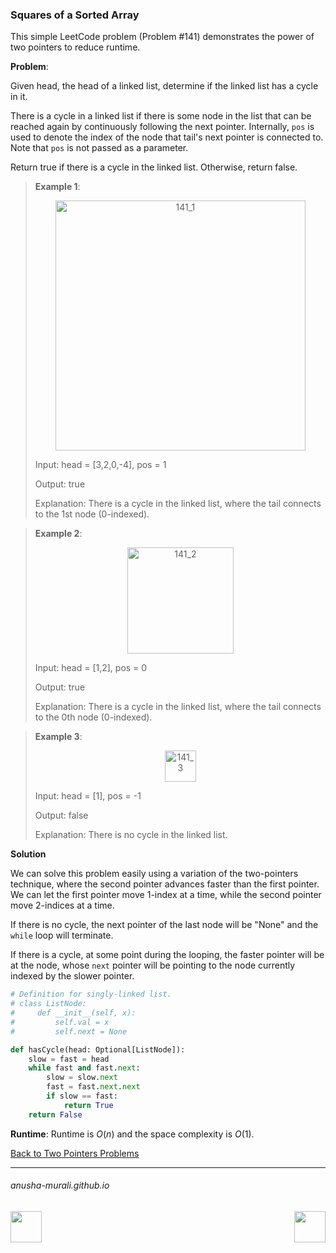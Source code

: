 ### Squares of a Sorted Array

This simple LeetCode problem (Problem #141) demonstrates the power of two pointers to reduce runtime.

**Problem**: 

Given head, the head of a linked list, determine if the linked list has a cycle in it.

There is a cycle in a linked list if there is some node in the list that can be reached again by continuously following 
the next pointer. Internally, `pos` is used to denote the index of the node that tail's next pointer is connected to. 
Note that `pos` is not passed as a parameter.

Return true if there is a cycle in the linked list. Otherwise, return false.

> **Example 1**:
>
> <p align="center">
> <img width="400" alt="141_1" src="https://github.com/user-attachments/assets/d25e96be-ad44-48ac-bc8b-eb9837775f6b" />
> </p>
>
> Input: head = [3,2,0,-4], pos = 1
> 
> Output: true
> 
> Explanation: There is a cycle in the linked list, where the tail connects to the 1st node (0-indexed).

> **Example 2**:
>
> <p align="center">
> <img width="170" alt="141_2" src="https://github.com/user-attachments/assets/ba29a9b6-1f38-4eb8-b832-df35e10ce368" />
> </p>
>
> Input: head = [1,2], pos = 0
> 
> Output: true
> 
> Explanation: There is a cycle in the linked list, where the tail connects to the 0th node (0-indexed).

> **Example 3**:
>
> <p align="center">
> <img width="50" alt="141_3" src="https://github.com/user-attachments/assets/54229940-9aa5-4070-9323-642ac4b6616b" />
> </p>
>
> Input: head = [1], pos = -1
> 
> Output: false
> 
> Explanation: There is no cycle in the linked list.

**Solution**

We can solve this problem easily using a variation of the two-pointers technique, where the second pointer advances faster than the first pointer. We can let the first pointer move 1-index at a time, while the second pointer move 2-indices at a time. 

If there is no cycle, the next pointer of the last node will be "None" and the `while` loop will terminate.

If there is a cycle, at some point during the looping, the faster pointer will be at the node, whose `next` pointer will be pointing to the node currently indexed by the slower pointer.

```python
# Definition for singly-linked list.
# class ListNode:
#     def __init__(self, x):
#         self.val = x
#         self.next = None

def hasCycle(head: Optional[ListNode]):
    slow = fast = head
    while fast and fast.next:
        slow = slow.next
        fast = fast.next.next
        if slow == fast:
            return True
    return False
```

**Runtime**: Runtime is $O(n)$ and the space complexity is $O(1)$.

[Back to Two Pointers Problems](./problems.md)

* * *
###### anusha-murali.github.io

<img src="https://github.com/anusha-murali/anusha-murali.github.io/assets/111596338/639243aa-2857-4595-a65a-7852762bb002" width="50" height="50" align="left">

[<img src="https://github.com/user-attachments/assets/989cfb30-4fb8-40f8-a812-8a054869aa32" width="50" height="50" align="right">](../index.md)
